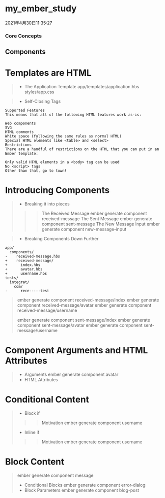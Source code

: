 # my_ember_study
2021年4月30日11:35:27
### Core Concepts
## Components
# Templates are HTML
> + The Application Template
> app/templates/application.hbs   styles/app.css

> + Self-Closing Tags
```
Supported Features
This means that all of the following HTML features work as-is:

Web components
SVG
HTML comments
White space (following the same rules as normal HTML)
Special HTML elements like <table> and <select>
Restrictions
There are a handful of restrictions on the HTML that you can put in an Ember template:

Only valid HTML elements in a <body> tag can be used
No <script> tags
Other than that, go to town!
```

# Introducing Components
> + Breaking it into pieces
>>> The Received Message
> ember generate component received-message
>>> The Sent Message
> ember generate component sent-message
>>> The New Message Input
> ember generate component new-message-input
>>> 

> + Breaking Components Down Further
```
app/
  components/
-    received-message.hbs
+    received-message/
+      index.hbs
+      avatar.hbs
+      username.hbs
tests/
  integrat/
    com/
-      rece-----test
```
> ember generate component received-message/index
> ember generate component received-message/avatar
> ember generate component received-message/username
>>>>
> ember generate component sent-message/index
> ember generate component sent-message/avatar
> ember generate component sent-message/username

# Component Arguments and HTML Attributes
> + Arguments
> ember generate component avatar
> + HTML Attributes

# Conditional Content
> + Block if
>>> Motivation
> ember generate component username
> + Inline if
>>> Motivation
> ember generate component username

# Block Content
> ember generate component message
> + Conditional Blocks
> ember generate component error-dialog
> + Block Parameters
> ember generate component blog-post

# 
